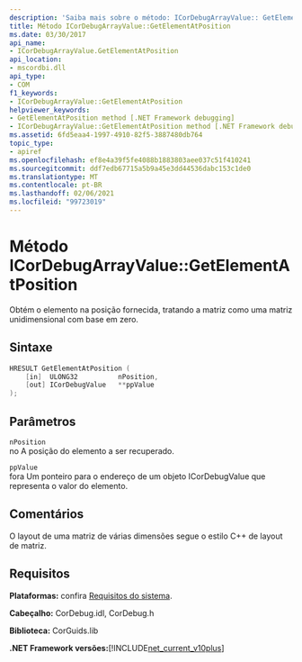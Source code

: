 ```yaml
---
description: 'Saiba mais sobre o método: ICorDebugArrayValue:: GetElementAtPosition'
title: Método ICorDebugArrayValue::GetElementAtPosition
ms.date: 03/30/2017
api_name:
- ICorDebugArrayValue.GetElementAtPosition
api_location:
- mscordbi.dll
api_type:
- COM
f1_keywords:
- ICorDebugArrayValue::GetElementAtPosition
helpviewer_keywords:
- GetElementAtPosition method [.NET Framework debugging]
- ICorDebugArrayValue::GetElementAtPosition method [.NET Framework debugging]
ms.assetid: 6fd5eaa4-1997-4910-82f5-3887480db764
topic_type:
- apiref
ms.openlocfilehash: ef8e4a39f5fe4088b1883803aee037c51f410241
ms.sourcegitcommit: ddf7edb67715a5b9a45e3dd44536dabc153c1de0
ms.translationtype: MT
ms.contentlocale: pt-BR
ms.lasthandoff: 02/06/2021
ms.locfileid: "99723019"
---
```

# <a name="icordebugarrayvaluegetelementatposition-method"></a>Método ICorDebugArrayValue::GetElementAtPosition

Obtém o elemento na posição fornecida, tratando a matriz como uma matriz unidimensional com base em zero.  
  
## <a name="syntax"></a>Sintaxe  
  
```cpp  
HRESULT GetElementAtPosition (  
    [in]  ULONG32          nPosition,  
    [out] ICorDebugValue   **ppValue  
);  
```  
  
## <a name="parameters"></a>Parâmetros  

 `nPosition`  
 no A posição do elemento a ser recuperado.  
  
 `ppValue`  
 fora Um ponteiro para o endereço de um objeto ICorDebugValue que representa o valor do elemento.  
  
## <a name="remarks"></a>Comentários  

 O layout de uma matriz de várias dimensões segue o estilo C++ de layout de matriz.  
  
## <a name="requirements"></a>Requisitos  

 **Plataformas:** confira [Requisitos do sistema](../../get-started/system-requirements.md).  
  
 **Cabeçalho:** CorDebug.idl, CorDebug.h  
  
 **Biblioteca:** CorGuids.lib  
  
 **.NET Framework versões:**[!INCLUDE[net_current_v10plus](../../../../includes/net-current-v10plus-md.md)]
